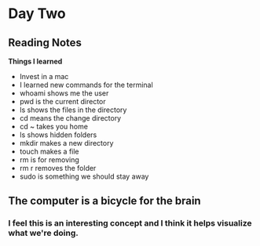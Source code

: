 # Day Two 
## Reading Notes
**Things I learned**
- Invest in a mac
- I learned new commands for the terminal 
- whoami shows me the user 
- pwd is the current director 
- ls shows the files in the directory 
- cd means the change directory 
- cd ~ takes you home
- ls shows hidden folders 
- mkdir makes a new directory 
- touch makes a file
- rm is for removing 
- rm r removes the folder 
- sudo is something we should stay away 

## The computer is a bicycle for the brain 
### I feel this is an interesting concept and I think it helps visualize what we're doing. 
